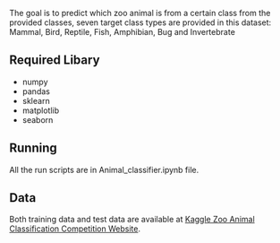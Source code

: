 The goal is to predict which zoo animal is from a certain class from the 
provided classes, seven target class types are provided in this dataset: 
Mammal, Bird, Reptile, Fish, Amphibian, Bug and Invertebrate

## Required Libary
 - numpy
 - pandas
 - sklearn
 - matplotlib
 - seaborn

 ## Running
 All the run scripts are in Animal_classifier.ipynb file.

 ## Data
 Both training data and test data are available at 
[Kaggle Zoo Animal Classification Competition Website](https://www.kaggle.com/uciml/zoo-animal-classification).
